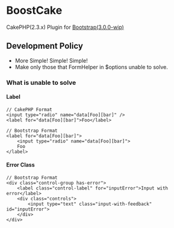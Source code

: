 # BoostCake

CakePHP(2.3.x) Plugin for [Bootstrap(3.0.0-wip)](https://github.com/twitter/bootstrap/tree/3.0.0-wip)

## Development Policy

* More Simple! Simple! Simple!
* Make only those that FormHelper in $options unable to solve.

### What is unable to solve

#### Label

	// CakePHP Format
	<input type="radio" name="data[Foo][bar]" />
	<label for="data[Foo][bar]">Foo</label>

	// Bootstrap Format
	<label for="data[Foo][bar]">
		<input type="radio" name="data[Foo][bar]">
		Foo
	</label>


#### Error Class

	// Bootstrap Format
	<div class="control-group has-error">
		<label class="control-label" for="inputError">Input with error</label>
		<div class="controls">
			<input type="text" class="input-with-feedback" id="inputError">
		</div>
	</div>
